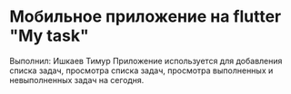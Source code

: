 # Мобильное приложение на flutter "My task"
Выполнил: Ишкаев Тимур 
Приложение используется для добавления списка задач, просмотра списка задач, просмотра выполненных и невыполненных задач на сегодня.
